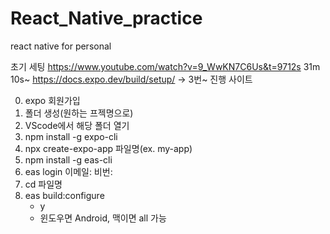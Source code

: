 # React_Native_practice
react native for personal 

초기 세팅
https://www.youtube.com/watch?v=9_WwKN7C6Us&t=9712s 31m 10s~ 
https://docs.expo.dev/build/setup/ -> 3번~ 진행 사이트

0. expo 회원가입
1. 폴더 생성(원하는 프젝명으로)
2. VScode에서 해당 폴더 열기
3. npm install -g expo-cli
4. npx create-expo-app 파일명(ex. my-app)
5. npm install -g eas-cli
6. eas login
	이메일:
	비번:
7. cd 파일명
8. eas build:configure
	- y
	- 윈도우면 Android, 맥이면 all 가능
